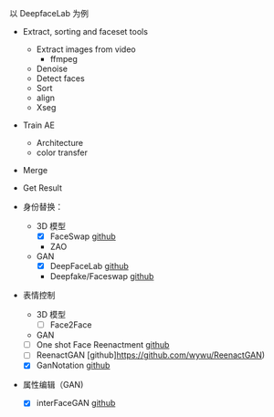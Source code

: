 以 DeepfaceLab 为例

- Extract, sorting and faceset tools
  - Extract images from video
    - ffmpeg
  - Denoise
  - Detect faces
  - Sort
  - align
  - Xseg
- Train AE
  - Architecture
  - color transfer
- Merge
- Get Result

- 身份替换：
  - 3D 模型
    - [x] FaceSwap [github](https://github.com/MarekKowalski/FaceSwap/)
    - ZAO
  - GAN
    - [x] DeepFaceLab [github](https://github.com/iperov/DeepFaceLab)
    - Deepfake/Faceswap [github](https://github.com/deepfakes/faceswap)
- 表情控制
  - 3D 模型 
    - [ ] Face2Face
  - GAN
  - [ ] One shot Face Reenactment [github](https://github.com/bj80heyue/One_Shot_Face_Reenactment)
  - [ ] ReenactGAN [github]https://github.com/wywu/ReenactGAN)
  - [x] GanNotation [github](https://github.com/ESanchezLozano/GANnotation)
- 属性编辑（GAN)
  - [x] interFaceGAN [github](https://github.com/genforce/interfacegan)